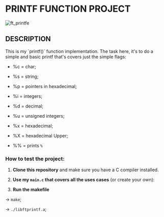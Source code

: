 # PRINTF FUNCTION PROJECT

![ft_printfe](https://github.com/CoelhoEduardo/ft_printf/assets/76714413/40949933-f101-48b1-949d-bc1c3a6a7e1b)

## DESCRIPTION

This is my ´printf()´ function implementation. The task here, it's to do a simple and basic printf that's covers just the simple flags:

 - %c = char;

 - %s = string;

 - %p = pointers in hexadecimal;

 - %i = integers;

 - %d = decimal;

 - %u = unsigned integers;

 - %x = hexadecimal;

 - %X = hexadecimal Upper;

 - %% = prints `%`

### How to test the project:
  
1. **Clone this repository** and make sure you have a C compiler installed.

2. **Use my `main.c` that covers all the uses cases** (or create your own):

3. **Run the makefile**  

-> `make`;

-> `./libftprintf.a`; 
